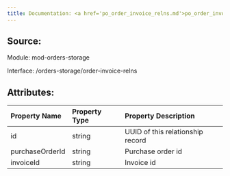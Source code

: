 ```yaml
---
title: Documentation: <a href='po_order_invoice_relns.md'>po_order_invoice_relns</a>
---
```

## Source:

Module: mod-orders-storage

Interface: /orders-storage/order-invoice-relns

## Attributes:

| Property Name   | Property Type   | Property Description             |
|:----------------|:----------------|:---------------------------------|
| id              | string          | UUID of this relationship record |
| purchaseOrderId | string          | Purchase order id                |
| invoiceId       | string          | Invoice id                       |

